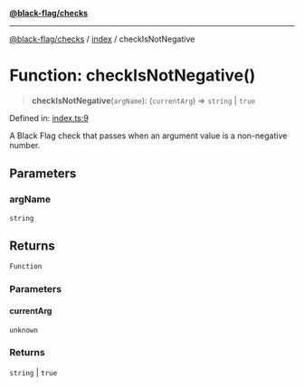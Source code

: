 [**@black-flag/checks**](../../README.md)

***

[@black-flag/checks](../../README.md) / [index](../README.md) / checkIsNotNegative

# Function: checkIsNotNegative()

> **checkIsNotNegative**(`argName`): (`currentArg`) => `string` \| `true`

Defined in: [index.ts:9](https://github.com/Xunnamius/black-flag/blob/dca16a7cbf43b7d8428fc9b34cc49fc69b7b6672/packages/checks/src/index.ts#L9)

A Black Flag check that passes when an argument value is a non-negative
number.

## Parameters

### argName

`string`

## Returns

`Function`

### Parameters

#### currentArg

`unknown`

### Returns

`string` \| `true`
